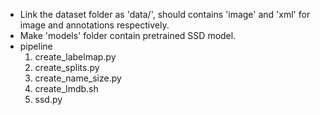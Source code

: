 - Link the dataset folder as 'data/', should contains 'image' and 'xml' for
  image and annotations respectively.
- Make 'models' folder contain pretrained SSD model.
- pipeline
    1. create_labelmap.py
    2. create_splits.py
    3. create_name_size.py
    4. create_lmdb.sh
    5. ssd.py
